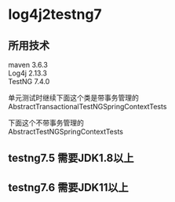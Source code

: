 # log4j2testng7
## 所用技术
maven 3.6.3  
Log4j  2.13.3  
TestNG  7.4.0


单元测试时继续下面这个类是带事务管理的  
AbstractTransactionalTestNGSpringContextTests  

下面这个不带事务管理的  
AbstractTestNGSpringContextTests  

## testng7.5 需要JDK1.8以上
## testng7.6 需要JDK11以上

